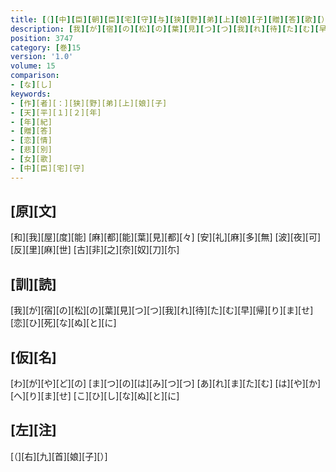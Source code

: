 ```yaml
---
title: [（][中][臣][朝][臣][宅][守][与][狭][野][弟][上][娘][子][贈][答][歌][）]
description: [我][が][宿][の][松][の][葉][見][つ][つ][我][れ][待][た][む][早][帰][り][ま][せ][恋][ひ][死][な][ぬ][と][に]
position: 3747
category: [巻]15
version: '1.0'
volume: 15
comparison:
- [な][し]
keywords:
- [作][者][：][狭][野][弟][上][娘][子]
- [天][平][１][２][年]
- [年][紀]
- [贈][答]
- [恋][情]
- [悲][別]
- [女][歌]
- [中][臣][宅][守]
---
```


## [原][文]

[和][我][屋][度][能] [麻][都][能][葉][見][都][々] [安][礼][麻][多][無] [波][夜][可][反][里][麻][世] [古][非][之][奈][奴][刀][尓]

## [訓][読]

[我][が][宿][の][松][の][葉][見][つ][つ][我][れ][待][た][む][早][帰][り][ま][せ][恋][ひ][死][な][ぬ][と][に]

## [仮][名]

[わ][が][や][ど][の] [ま][つ][の][は][み][つ][つ] [あ][れ][ま][た][む] [は][や][か][へ][り][ま][せ] [こ][ひ][し][な][ぬ][と][に]

## [左][注]

[（][右][九][首][娘][子][）]
